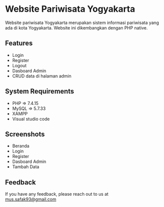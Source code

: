 # Website Pariwisata Yogyakarta

Website pariwisata Yogyakarta merupakan sistem informasi pariwisata yang ada di kota Yogyakarta. Website ini dikembangkan dengan PHP native.

## Features

- Login
- Register
- Logout
- Dasboard Admin
- CRUD data di halaman admin

## System Requirements

- PHP => 7.4.15
- MySQL => 5.7.33
- XAMPP
- Visual studio code

## Screenshots

- Beranda
- Login
- Register
- Dasboard Admin
- Tambah Data

## Feedback

If you have any feedback, please reach out to us at mus.safak93@gmail.com

